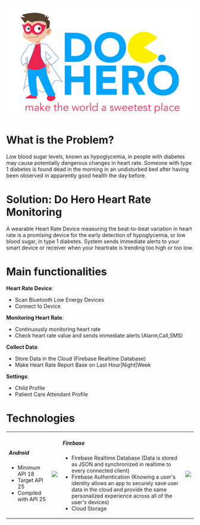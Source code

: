 <img src="logo.png" >


# What is the Problem?
Low blood sugar levels, known as hypoglycemia, in people with diabetes may cause potentially dangerous changes in heart rate. Someone with type 1 diabetes is found dead in the morning in an undisturbed bed after having been observed in apparently good health the day before.

# Solution: Do Hero Heart Rate Monitoring
A wearable Heart Rate Device measuring the beat-to-beat variation in heart rate is a promising device for the early detection of hypoglycemia, or low blood sugar, in type 1 diabetes. System sends immediate alerts to your smart device or receiver when your heartrate is trending too high or too low.

# Main functionalities
<b>Heart Rate Device</b>:
<ul>
<li>Scan Bluetooth Low Energy Devices</li>
<li>Connect to Device</li>
</ul>

<b>Monitoring Heart Rate</b>:
<ul>
<li>Continuously monitoring heart rate</li>
<li>Check heart rate value and sends immediate alerts (Alarm,Call,SMS)</li>
</ul>

<b>Collect Data</b>:
<ul>
<li>Store Data in the Cloud (Firebase Realtime Database)</li>
<li>Make Heart Rate Report Base on Last Hour|Night|Week</li>
</ul>

<b>Settings</b>:
<ul>
<li>Child Profile</li>
<li>Patient Care Attendant Profile</li>
</ul>

# Technologies
<table>
<tr>
<td><h5>Android</h5>
<ul>
<li>Minimum API 18</li>
<li>Target API 25</li>
<li>Compiled with API 25</li>
</ul></td>
<td><img src="https://4.bp.blogspot.com/-brgnjo5GUa0/WLhXuAwnQII/AAAAAAAAD88/oxL3WK0wiU8zRVDAKyt1sUo37VZLo3BrQCLcB/s1600/Android%2BLogo.png" width="200"/></td>
<td>
<h5>Firebase</h5>
<ul>
<li>Firebase Realtime Database (Data is stored as JSON and synchronized in realtime to every connected client) </li>
<li>Firebase Authentication (Knowing a user's identity allows an app to securely save user data in the cloud and provide the same personalized experience across all of the user's devices)</li>
<li>Cloud Storage</li>
</ul>
<td><img src="https://www.joshmorony.com/wp-content/uploads/2016/11/firebase.png" width="300"/></td>
</tr>
</table>
